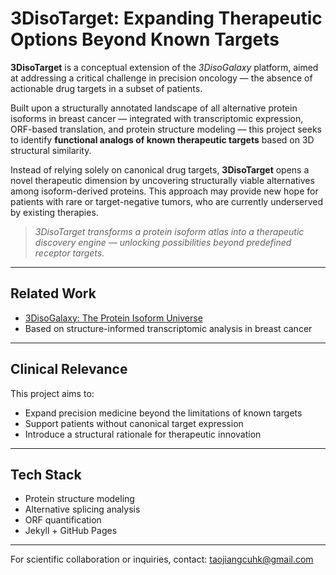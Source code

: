 # 3DisoTarget: Expanding Therapeutic Options Beyond Known Targets

**3DisoTarget** is a conceptual extension of the *3DisoGalaxy* platform, aimed at addressing a critical challenge in precision oncology — the absence of actionable drug targets in a subset of patients.

Built upon a structurally annotated landscape of all alternative protein isoforms in breast cancer — integrated with transcriptomic expression, ORF-based translation, and protein structure modeling — this project seeks to identify **functional analogs of known therapeutic targets** based on 3D structural similarity.

Instead of relying solely on canonical drug targets, **3DisoTarget** opens a novel therapeutic dimension by uncovering structurally viable alternatives among isoform-derived proteins. This approach may provide new hope for patients with rare or target-negative tumors, who are currently underserved by existing therapies.

> *3DisoTarget transforms a protein isoform atlas into a therapeutic discovery engine — unlocking possibilities beyond predefined receptor targets.*

---

## Related Work

- [3DisoGalaxy: The Protein Isoform Universe](https://feliciajiangbio.github.io/3DisoGalaxy/)
- Based on structure-informed transcriptomic analysis in breast cancer

---

## Clinical Relevance

This project aims to:

- Expand precision medicine beyond the limitations of known targets
- Support patients without canonical target expression
- Introduce a structural rationale for therapeutic innovation

---

## Tech Stack

- Protein structure modeling
- Alternative splicing analysis
- ORF quantification
- Jekyll + GitHub Pages

---

For scientific collaboration or inquiries, contact: [taojiangcuhk@gmail.com](mailto:taojiangcuhk@gmail.com)
